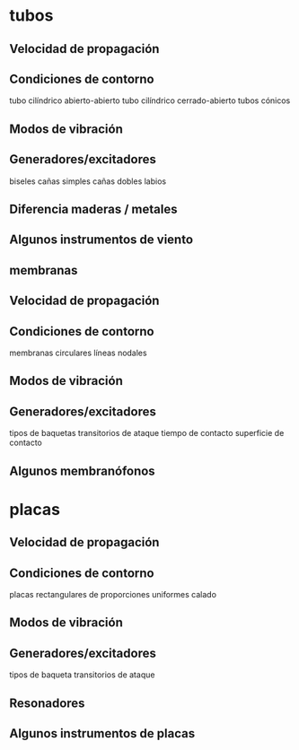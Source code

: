 # tubos
## Velocidad de propagación
## Condiciones de contorno
tubo cilíndrico abierto-abierto
tubo cilíndrico cerrado-abierto
tubos cónicos
## Modos de vibración
## Generadores/excitadores
biseles
cañas simples
cañas dobles
labios
## Diferencia maderas / metales
## Algunos instrumentos de viento
## membranas
## Velocidad de propagación
## Condiciones de contorno
membranas circulares
líneas nodales
## Modos de vibración
## Generadores/excitadores
tipos de baquetas
transitorios de ataque
tiempo de contacto
superficie de contacto
## Algunos membranófonos
# placas
## Velocidad de propagación
## Condiciones de contorno
placas rectangulares de proporciones uniformes
calado
## Modos de vibración
## Generadores/excitadores
tipos de baqueta
transitorios de ataque
## Resonadores
## Algunos instrumentos de placas